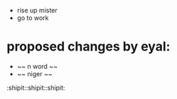 - rise up mister
- go to work

# proposed changes by eyal:

  - ~~ n word ~~
  - ~~ niger ~~
  
  
  :shipit::shipit::shipit:
